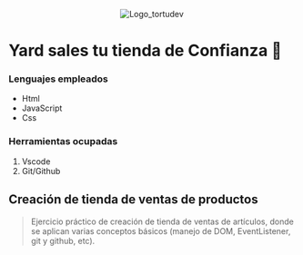 <p align="center">
  <img src="https://i.postimg.cc/VkW50JZS/oie-png-1.png" alt="Logo_tortudev">
</p>



# Yard sales tu tienda de Confianza 🛒

### Lenguajes empleados

* Html
* JavaScript
* Css

### Herramientas ocupadas

1. Vscode
1. Git/Github

## Creación de tienda de ventas de productos

> Ejercicio práctico de creación de tienda de ventas de artículos, donde se aplican varias conceptos básicos (manejo de DOM, EventListener, git y github, etc).
>